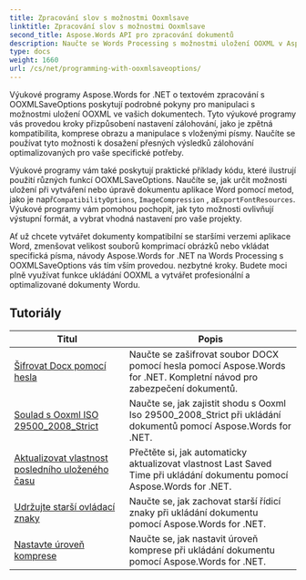 ```yaml
---
title: Zpracování slov s možnostmi Ooxmlsave
linktitle: Zpracování slov s možnostmi Ooxmlsave
second_title: Aspose.Words API pro zpracování dokumentů
description: Naučte se Words Processing s možnostmi uložení OOXML v Aspose.Words pro .NET. Komplexní výukové programy a ukázkový kód pro manipulaci a přizpůsobení ukládání dokumentů aplikace Word ve formátu OOXML.
type: docs
weight: 1660
url: /cs/net/programming-with-ooxmlsaveoptions/
---
```

Výukové programy Aspose.Words for .NET o textovém zpracování s OOXMLSaveOptions poskytují podrobné pokyny pro manipulaci s možnostmi uložení OOXML ve vašich dokumentech. Tyto výukové programy vás provedou kroky přizpůsobení nastavení zálohování, jako je zpětná kompatibilita, komprese obrazu a manipulace s vloženými písmy. Naučíte se používat tyto možnosti k dosažení přesných výsledků zálohování optimalizovaných pro vaše specifické potřeby.

 Výukové programy vám také poskytují praktické příklady kódu, které ilustrují použití různých funkcí OOXMLSaveOptions. Naučíte se, jak určit možnosti uložení při vytváření nebo úpravě dokumentu aplikace Word pomocí metod, jako je např`CompatibilityOptions`, `ImageCompression` , a`ExportFontResources`. Výukové programy vám pomohou pochopit, jak tyto možnosti ovlivňují výstupní formát, a vybrat vhodná nastavení pro vaše projekty.

Ať už chcete vytvářet dokumenty kompatibilní se staršími verzemi aplikace Word, zmenšovat velikost souborů komprimací obrázků nebo vkládat specifická písma, návody Aspose.Words for .NET na Words Processing s OOXMLSaveOptions vás tím vším provedou. nezbytné kroky. Budete moci plně využívat funkce ukládání OOXML a vytvářet profesionální a optimalizované dokumenty Wordu.

 ## Tutoriály
| Titul | Popis |
| --- | --- |
| [Šifrovat Docx pomocí hesla](./encrypt-docx-with-password/) | Naučte se zašifrovat soubor DOCX pomocí hesla pomocí Aspose.Words for .NET. Kompletní návod pro zabezpečení dokumentů. |
| [Soulad s Ooxml ISO 29500_2008_Strict](./ooxml-compliance-iso-29500_2008_strict/) | Naučte se, jak zajistit shodu s Ooxml Iso 29500_2008_Strict při ukládání dokumentů pomocí Aspose.Words for .NET. |
| [Aktualizovat vlastnost posledního uloženého času](./update-last-saved-time-property/) | Přečtěte si, jak automaticky aktualizovat vlastnost Last Saved Time při ukládání dokumentu pomocí Aspose.Words for .NET. |
| [Udržujte starší ovládací znaky](./keep-legacy-control-chars/) | Naučte se, jak zachovat starší řídicí znaky při ukládání dokumentu pomocí Aspose.Words for .NET. |
| [Nastavte úroveň komprese](./set-compression-level/) | Naučte se, jak nastavit úroveň komprese při ukládání dokumentu pomocí Aspose.Words for .NET. |